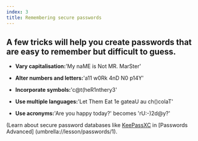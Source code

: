 ```yaml
---
index: 3
title: Remembering secure passwords
---
```

## A few tricks will help you create passwords that are easy to remember but difficult to guess.

*   **Vary capitalisation:**'My naME is Not MR. MarSter'

*   **Alter numbers and letters:**'a11 w0Rk 4nD N0 p14Y'

*   **Incorporate symbols:**'c@t(heR1nthery3'

*   **Use multiple languages:**'Let Them Eat 1e gateaU au ch()colaT'

*   **Use acronyms:**'Are you happy today?' becomes 'rU:-)2d@y?'

(Learn about secure password databases like [KeePassXC](umbrella://lesson/keepassx) in [Passwords Advanced] (umbrella://lesson/passwords/1).